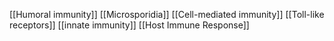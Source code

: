 [[Humoral immunity]]
[[Microsporidia]]
[[Cell-mediated immunity]]
[[Toll-like receptors]]
[[innate immunity]]
[[Host Immune Response]]
